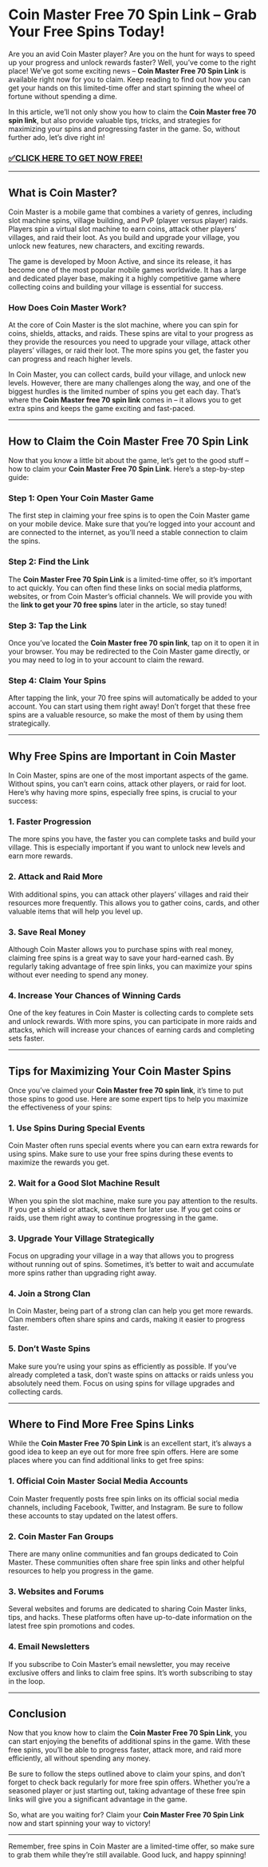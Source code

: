 # Coin Master Free 70 Spin Link – Grab Your Free Spins Today!

Are you an avid Coin Master player? Are you on the hunt for ways to speed up your progress and unlock rewards faster? Well, you’ve come to the right place! We’ve got some exciting news – **Coin Master Free 70 Spin Link** is available right now for you to claim. Keep reading to find out how you can get your hands on this limited-time offer and start spinning the wheel of fortune without spending a dime.

In this article, we’ll not only show you how to claim the **Coin Master free 70 spin link**, but also provide valuable tips, tricks, and strategies for maximizing your spins and progressing faster in the game. So, without further ado, let’s dive right in!

### [✅CLICK HERE TO GET NOW FREE!](https://freeforyou.xyz/coin/master/)

---

## What is Coin Master?

Coin Master is a mobile game that combines a variety of genres, including slot machine spins, village building, and PvP (player versus player) raids. Players spin a virtual slot machine to earn coins, attack other players’ villages, and raid their loot. As you build and upgrade your village, you unlock new features, new characters, and exciting rewards.

The game is developed by Moon Active, and since its release, it has become one of the most popular mobile games worldwide. It has a large and dedicated player base, making it a highly competitive game where collecting coins and building your village is essential for success.

### How Does Coin Master Work?

At the core of Coin Master is the slot machine, where you can spin for coins, shields, attacks, and raids. These spins are vital to your progress as they provide the resources you need to upgrade your village, attack other players’ villages, or raid their loot. The more spins you get, the faster you can progress and reach higher levels.

In Coin Master, you can collect cards, build your village, and unlock new levels. However, there are many challenges along the way, and one of the biggest hurdles is the limited number of spins you get each day. That’s where the **Coin Master free 70 spin link** comes in – it allows you to get extra spins and keeps the game exciting and fast-paced.

---

## How to Claim the Coin Master Free 70 Spin Link

Now that you know a little bit about the game, let’s get to the good stuff – how to claim your **Coin Master Free 70 Spin Link**. Here’s a step-by-step guide:

### Step 1: Open Your Coin Master Game

The first step in claiming your free spins is to open the Coin Master game on your mobile device. Make sure that you’re logged into your account and are connected to the internet, as you’ll need a stable connection to claim the spins.

### Step 2: Find the Link

The **Coin Master Free 70 Spin Link** is a limited-time offer, so it’s important to act quickly. You can often find these links on social media platforms, websites, or from Coin Master’s official channels. We will provide you with the **link to get your 70 free spins** later in the article, so stay tuned!

### Step 3: Tap the Link

Once you’ve located the **Coin Master free 70 spin link**, tap on it to open it in your browser. You may be redirected to the Coin Master game directly, or you may need to log in to your account to claim the reward.

### Step 4: Claim Your Spins

After tapping the link, your 70 free spins will automatically be added to your account. You can start using them right away! Don’t forget that these free spins are a valuable resource, so make the most of them by using them strategically.

---

## Why Free Spins are Important in Coin Master

In Coin Master, spins are one of the most important aspects of the game. Without spins, you can’t earn coins, attack other players, or raid for loot. Here’s why having more spins, especially free spins, is crucial to your success:

### 1. **Faster Progression**

The more spins you have, the faster you can complete tasks and build your village. This is especially important if you want to unlock new levels and earn more rewards.

### 2. **Attack and Raid More**

With additional spins, you can attack other players’ villages and raid their resources more frequently. This allows you to gather coins, cards, and other valuable items that will help you level up.

### 3. **Save Real Money**

Although Coin Master allows you to purchase spins with real money, claiming free spins is a great way to save your hard-earned cash. By regularly taking advantage of free spin links, you can maximize your spins without ever needing to spend any money.

### 4. **Increase Your Chances of Winning Cards**

One of the key features in Coin Master is collecting cards to complete sets and unlock rewards. With more spins, you can participate in more raids and attacks, which will increase your chances of earning cards and completing sets faster.

---

## Tips for Maximizing Your Coin Master Spins

Once you’ve claimed your **Coin Master free 70 spin link**, it’s time to put those spins to good use. Here are some expert tips to help you maximize the effectiveness of your spins:

### 1. **Use Spins During Special Events**

Coin Master often runs special events where you can earn extra rewards for using spins. Make sure to use your free spins during these events to maximize the rewards you get.

### 2. **Wait for a Good Slot Machine Result**

When you spin the slot machine, make sure you pay attention to the results. If you get a shield or attack, save them for later use. If you get coins or raids, use them right away to continue progressing in the game.

### 3. **Upgrade Your Village Strategically**

Focus on upgrading your village in a way that allows you to progress without running out of spins. Sometimes, it’s better to wait and accumulate more spins rather than upgrading right away.

### 4. **Join a Strong Clan**

In Coin Master, being part of a strong clan can help you get more rewards. Clan members often share spins and cards, making it easier to progress faster.

### 5. **Don’t Waste Spins**

Make sure you’re using your spins as efficiently as possible. If you’ve already completed a task, don’t waste spins on attacks or raids unless you absolutely need them. Focus on using spins for village upgrades and collecting cards.

---

## Where to Find More Free Spins Links

While the **Coin Master Free 70 Spin Link** is an excellent start, it’s always a good idea to keep an eye out for more free spin offers. Here are some places where you can find additional links to get free spins:

### 1. **Official Coin Master Social Media Accounts**

Coin Master frequently posts free spin links on its official social media channels, including Facebook, Twitter, and Instagram. Be sure to follow these accounts to stay updated on the latest offers.

### 2. **Coin Master Fan Groups**

There are many online communities and fan groups dedicated to Coin Master. These communities often share free spin links and other helpful resources to help you progress in the game.

### 3. **Websites and Forums**

Several websites and forums are dedicated to sharing Coin Master links, tips, and hacks. These platforms often have up-to-date information on the latest free spin promotions and codes.

### 4. **Email Newsletters**

If you subscribe to Coin Master’s email newsletter, you may receive exclusive offers and links to claim free spins. It’s worth subscribing to stay in the loop.

---

## Conclusion

Now that you know how to claim the **Coin Master Free 70 Spin Link**, you can start enjoying the benefits of additional spins in the game. With these free spins, you’ll be able to progress faster, attack more, and raid more efficiently, all without spending any money.

Be sure to follow the steps outlined above to claim your spins, and don’t forget to check back regularly for more free spin offers. Whether you’re a seasoned player or just starting out, taking advantage of these free spin links will give you a significant advantage in the game.

So, what are you waiting for? Claim your **Coin Master Free 70 Spin Link** now and start spinning your way to victory!

---

Remember, free spins in Coin Master are a limited-time offer, so make sure to grab them while they’re still available. Good luck, and happy spinning!
